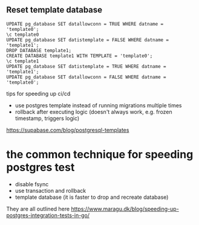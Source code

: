 ## Reset template database
```
UPDATE pg_database SET datallowconn = TRUE WHERE datname = 'template0';
\c template0
UPDATE pg_database SET datistemplate = FALSE WHERE datname = 'template1';
DROP DATABASE template1;
CREATE DATABASE template1 WITH TEMPLATE = 'template0';
\c template1
UPDATE pg_database SET datistemplate = TRUE WHERE datname = 'template1';
UPDATE pg_database SET datallowconn = FALSE WHERE datname = 'template0';
```

tips for speeding up ci/cd
- use postgres template instead of running migrations multiple times
- rollback after executing logic (doesn't always work, e.g. frozen timestamp, triggers logic)

https://supabase.com/blog/postgresql-templates



# the common technique for speeding postgres test
- disable fsync
- use transaction and rollback
- template database (it is faster to drop and recreate database)

They are all outlined here https://www.maragu.dk/blog/speeding-up-postgres-integration-tests-in-go/
